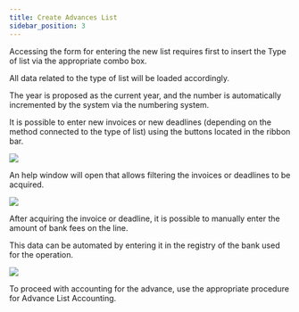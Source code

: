 ```yaml
---
title: Create Advances List
sidebar_position: 3
---
```


Accessing the form for entering the new list requires first to insert the Type of list via the appropriate combo box.

All data related to the type of list will be loaded accordingly.

The year is proposed as the current year, and the number is automatically incremented by the system via the numbering system.

It is possible to enter new invoices or new deadlines (depending on the method connected to the type of list) using the buttons located in the ribbon bar.

![](/img/it-it/treasury/advance/create-advances-list/image01.png)

An help window will open that allows filtering the invoices or deadlines to be acquired.

![](/img/it-it/treasury/advance/create-advances-list/image02.png)

After acquiring the invoice or deadline, it is possible to manually enter the amount of bank fees on the line.

This data can be automated by entering it in the registry of the bank used for the operation.

![](/img/it-it/treasury/advance/create-advances-list/image03.png)

To proceed with accounting for the advance, use the appropriate procedure for Advance List Accounting.
